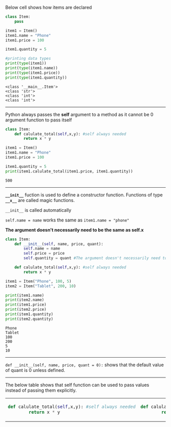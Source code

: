 Below cell shows how items are declared


```python
class Item:
    pass

item1 = Item()
item1.name = "Phone"
item1.price = 100

item1.quantity = 5

#printing data types
print(type(item1))
print(type(item1.name))
print(type(item1.price))
print(type(item1.quantity))
```

    <class '__main__.Item'>
    <class 'str'>
    <class 'int'>
    <class 'int'>
    

______
Python always passes the **self** argument to a method as it cannot be 0 argument function to pass itself


```python
class Item:
    def calulate_total(self,x,y): #self always needed
        return x * y

item1 = Item()
item1.name = "Phone"
item1.price = 100

item1.quantity = 5
print(item1.calulate_total(item1.price, item1.quantity))
```

    500
    

________
**`__init__`** fuction is used to define a constructor function. Functions of type **`__x__`** are called magic functions.

`__init__` is called automatically

`self.name = name` works the same as `item1.name = "phone"`

**The argument doesn't necessarily need to be the same as self.x**


```python
class Item:
    def __init__(self, name, price, quant):
        self.name = name
        self.price = price
        self.quantity = quant #The argument doesn't necessarily need to be the same as self.x

    def calulate_total(self,x,y): #self always needed
        return x * y

item1 = Item("Phone", 100, 5)
item2 = Item("Tablet", 200, 10)

print(item1.name)
print(item2.name)
print(item1.price)
print(item2.price)
print(item1.quantity)
print(item2.quantity)


```

    Phone
    Tablet
    100
    200
    5
    10
    

__________

`def __init__(self, name, price, quant = 0):` shows that the default value of quant is 0 unless defined.

__________

The below table shows that self function can be used to pass values instead of passing them explicitly.
<table>
<tr>
<td>

```python
def calulate_total(self,x,y): #self always needed
        return x * y
```

</td>
<td>

```python
def calulate_total(self): #self always needed
        return self.quant * self.price
```
</td>
</tr>

</table>
